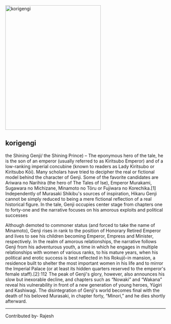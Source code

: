 <div class="card mb-3 card-bg my-4" style="max-width: 100%;">
    <div class="row no-gutters">
        <div class="col-md-4">
        <!-- Replace image_name_here with the complete name (with extension) of the image you uploaded -->
            <img src="./images/korigengi" alt="korigengi " height="390px" width="300px">
        </div>
        <div class="col-md-8">
            <div class="card-body">
                <h2 class="card-title">korigengi</h2>
                <p class="card-text">
                    the Shining Genji/ the Shining Prince) – The eponymous hero of the tale, he is the son of an emperor (usually referred to as Kiritsubo Emperor) and of a low-ranking imperial concubine (known to readers as Lady Kiritsubo or Kiritsubo Kōi). Many scholars have tried to decipher the real or fictional model behind the character of Genji. Some of the favorite candidates are Ariwara no Narihira (the hero of The Tales of Ise), Emperor Murakami, Sugawara no Michizane, Minamoto no Tōru or Fujiwara no Korechika.[1] Independently of Murasaki Shikibu's sources of inspiration, Hikaru Genji cannot be simply reduced to being a mere fictional reflection of a real historical figure. In the tale, Genji occupies center stage from chapters one to forty-one and the narrative focuses on his amorous exploits and political successes
                </p>
                <p>
                    Although demoted to commoner status (and forced to take the name of Minamoto), Genji rises in rank to the position of Honorary Retired Emperor and lives to see his children becoming Emperor, Empress and Minister, respectively. In the realm of amorous relationships, the narrative follows Genji from his adventurous youth, a time in which he engages in multiple relationships with women of various ranks, to his mature years, when his political and erotic success is best reflected in his Rokujō-in mansion, a residence built to shelter the most important women in his life and to mirror the Imperial Palace (or at least its hidden quarters reserved to the emperor's female staff).[2]: 112  The peak of Genji's glory, however, also announces his slow but inexorable decline, and chapters such as “Nowaki” and “Wakana” reveal his vulnerability in front of a new generation of young heroes, Yūgiri and Kashiwagi. The disintegration of Genji's world becomes final with the death of his beloved Murasaki, in chapter forty, “Minori,” and he dies shortly afterward.
                </p>
                <hr>
                <p>Contributed by- Rajesh</p>
            </div>
        </div>
    </div>
</div>
<!--Sample [Character Name] card end-->
<!--Add your card below this line -->
